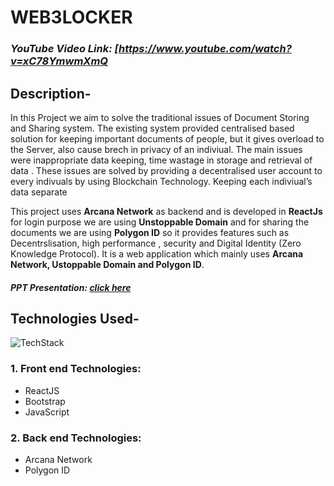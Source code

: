 # WEB3LOCKER

### _YouTube Video Link: [https://www.youtube.com/watch?v=xC78YmwmXmQ_

## Description-
   In this Project we aim to solve the traditional issues of Document Storing and Sharing system. The existing system provided centralised based solution for keeping important documents of people, but it gives overload to the Server, also cause brech in privacy of an indiviual.  The main issues were inappropriate data keeping, time wastage in storage and retrieval of data . These issues are solved by providing a decentralised user account to every indivuals by using Blockchain Technology. Keeping each indiviual’s data separate 
   
   This project uses <b>Arcana Network</b> as backend and is developed in <b>ReactJs</b> for login purpose we are using <b>Unstoppable Domain</b>  and for sharing the documents we are using <b>Polygon ID</b> so it provides features such as Decentrslisation, high performance , security and Digital Identity (Zero Knowledge Protocol). It is a web application which mainly uses <b> Arcana Network, Ustoppable Domain and Polygon ID</b>. <br>
   
 ##### PPT Presentation: [click here](https://docs.google.com/document/d/1TC93E6h0YTvO4tBbiYajp5-HFGwkSFBvyw27LYtspLc/edit?usp=sharing)  <br>

## Technologies Used-

![TechStack](https://user-images.githubusercontent.com/90423812/200379275-6f7c3dfc-54ba-4d36-a5ef-097a9c181ef8.png)


### 1. Front end Technologies:
  - ReactJS
  - Bootstrap
  - JavaScript
  
### 2. Back end Technologies:
  - Arcana Network 
  - Polygon ID
  

  
